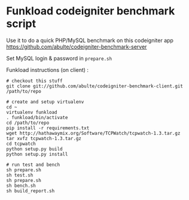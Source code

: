 # Funkload codeigniter benchmark script

Use it to do a quick PHP/MySQL benchmark on this codeigniter app <https://github.com/abulte/codeigniter-benchmark-server>

Set MySQL login & password in `prepare.sh`

Funkload instructions (on client) :

    # checkout this stuff
    git clone git://github.com/abulte/codeigniter-benchmark-client.git /path/to/repo
    
    # create and setup virtualenv
    cd ~
    virtualenv funkload
    . funkload/bin/activate
    cd /path/to/repo
    pip install -r requirements.txt
    wget http://hathawaymix.org/Software/TCPWatch/tcpwatch-1.3.tar.gz
    tar xvfz tcpwatch-1.3.tar.gz
    cd tcpwatch
    python setup.py build
    python setup.py install
    
    # run test and bench
    sh prepare.sh
    sh test.sh
    sh prepare.sh
    sh bench.sh
    sh build_report.sh